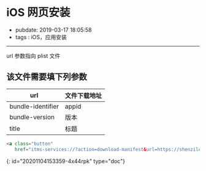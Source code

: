 # iOS 网页安装

- pubdate: 2019-03-17 18:05:58
- tags : iOS，应用安装

---

url 参数指向 plist 文件

该文件需要填下列参数
--------------------

| url               | 文件下载地址 |
| ----------------- | ------------------ |
| bundle-identifier | appid              |
| bundle-version    | 版本             |
| title             | 标题             |

````html
<a class="button"
   href="itms-services://?action=download-manifest&url=https://shenzilong.cn/record/res/gac.plist">安装ipa</a>
````


{: id="20201104153359-4x44rpk" type="doc"}
